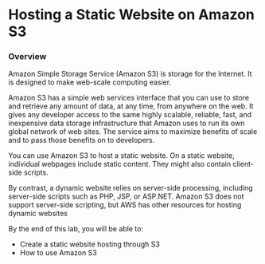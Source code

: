 # Hosting a Static Website on Amazon S3
### Overview
Amazon Simple Storage Service (Amazon S3) is storage for the Internet. It is designed to make web-scale computing easier.

Amazon S3 has a simple web services interface that you can use to store and retrieve any amount of data, at any time, from anywhere on the web. It gives any developer access to the same highly scalable, reliable, fast, and inexpensive data storage infrastructure that Amazon uses to run its own global network of web sites. The service aims to maximize benefits of scale and to pass those benefits on to developers.

You can use Amazon S3 to host a static website. On a static website, individual webpages include static content. They might also contain client-side scripts.

By contrast, a dynamic website relies on server-side processing, including server-side scripts such as PHP, JSP, or ASP.NET. Amazon S3 does not support server-side scripting, but AWS has other resources for hosting dynamic websites

By the end of this lab, you will be able to:
- Create a static website hosting through S3
- How to use Amazon S3